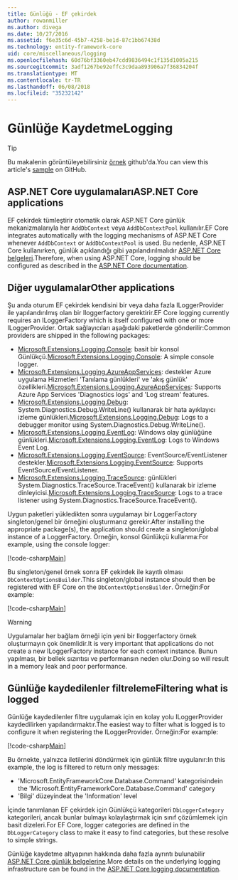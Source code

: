```yaml
---
title: Günlüğü - EF çekirdek
author: rowanmiller
ms.author: divega
ms.date: 10/27/2016
ms.assetid: f6e35c6d-45b7-4258-be1d-87c1bb67438d
ms.technology: entity-framework-core
uid: core/miscellaneous/logging
ms.openlocfilehash: 60d76bf3360eb47cdd9836494c1f135d1005a215
ms.sourcegitcommit: 3adf1267be92effc3c9daa893906a7f36834204f
ms.translationtype: MT
ms.contentlocale: tr-TR
ms.lasthandoff: 06/08/2018
ms.locfileid: "35232142"
---
```

# <a name="logging"></a><span data-ttu-id="1ffa1-102">Günlüğe Kaydetme</span><span class="sxs-lookup"><span data-stu-id="1ffa1-102">Logging</span></span>

> [!TIP]  
> <span data-ttu-id="1ffa1-103">Bu makalenin görüntüleyebilirsiniz [örnek](https://github.com/aspnet/EntityFramework.Docs/tree/master/samples/core/Miscellaneous/Logging) github'da.</span><span class="sxs-lookup"><span data-stu-id="1ffa1-103">You can view this article's [sample](https://github.com/aspnet/EntityFramework.Docs/tree/master/samples/core/Miscellaneous/Logging) on GitHub.</span></span>

## <a name="aspnet-core-applications"></a><span data-ttu-id="1ffa1-104">ASP.NET Core uygulamaları</span><span class="sxs-lookup"><span data-stu-id="1ffa1-104">ASP.NET Core applications</span></span>

<span data-ttu-id="1ffa1-105">EF çekirdek tümleştirir otomatik olarak ASP.NET Core günlük mekanizmalarıyla her `AddDbContext` veya `AddDbContextPool` kullanılır.</span><span class="sxs-lookup"><span data-stu-id="1ffa1-105">EF Core integrates automatically with the logging mechanisms of ASP.NET Core whenever `AddDbContext` or `AddDbContextPool` is used.</span></span> <span data-ttu-id="1ffa1-106">Bu nedenle, ASP.NET Core kullanırken, günlük açıklandığı gibi yapılandırılmalıdır [ASP.NET Core belgeleri](https://docs.microsoft.com/en-us/aspnet/core/fundamentals/logging?tabs=aspnetcore2x).</span><span class="sxs-lookup"><span data-stu-id="1ffa1-106">Therefore, when using ASP.NET Core, logging should be configured as described in the [ASP.NET Core documentation](https://docs.microsoft.com/en-us/aspnet/core/fundamentals/logging?tabs=aspnetcore2x).</span></span>

## <a name="other-applications"></a><span data-ttu-id="1ffa1-107">Diğer uygulamalar</span><span class="sxs-lookup"><span data-stu-id="1ffa1-107">Other applications</span></span>

<span data-ttu-id="1ffa1-108">Şu anda oturum EF çekirdek kendisini bir veya daha fazla ILoggerProvider ile yapılandırılmış olan bir Iloggerfactory gerektirir.</span><span class="sxs-lookup"><span data-stu-id="1ffa1-108">EF Core logging currently requires an ILoggerFactory which is itself configured with one or more ILoggerProvider.</span></span> <span data-ttu-id="1ffa1-109">Ortak sağlayıcıları aşağıdaki paketlerde gönderilir:</span><span class="sxs-lookup"><span data-stu-id="1ffa1-109">Common providers are shipped in the following packages:</span></span>

* <span data-ttu-id="1ffa1-110">[Microsoft.Extensions.Logging.Console](https://www.nuget.org/packages/Microsoft.Extensions.Logging.Console/): basit bir konsol Günlükçü.</span><span class="sxs-lookup"><span data-stu-id="1ffa1-110">[Microsoft.Extensions.Logging.Console](https://www.nuget.org/packages/Microsoft.Extensions.Logging.Console/): A simple console logger.</span></span>
* <span data-ttu-id="1ffa1-111">[Microsoft.Extensions.Logging.AzureAppServices](https://www.nuget.org/packages/Microsoft.Extensions.Logging.AzureAppServices/): destekler Azure uygulama Hizmetleri 'Tanılama günlükleri' ve 'akış günlük' özellikleri.</span><span class="sxs-lookup"><span data-stu-id="1ffa1-111">[Microsoft.Extensions.Logging.AzureAppServices](https://www.nuget.org/packages/Microsoft.Extensions.Logging.AzureAppServices/): Supports Azure App Services 'Diagnostics logs' and 'Log stream' features.</span></span>
* <span data-ttu-id="1ffa1-112">[Microsoft.Extensions.Logging.Debug](https://www.nuget.org/packages/Microsoft.Extensions.Logging.Debug/): System.Diagnostics.Debug.WriteLine() kullanarak bir hata ayıklayıcı izleme günlükleri.</span><span class="sxs-lookup"><span data-stu-id="1ffa1-112">[Microsoft.Extensions.Logging.Debug](https://www.nuget.org/packages/Microsoft.Extensions.Logging.Debug/): Logs to a debugger monitor using System.Diagnostics.Debug.WriteLine().</span></span>
* <span data-ttu-id="1ffa1-113">[Microsoft.Extensions.Logging.EventLog](https://www.nuget.org/packages/Microsoft.Extensions.Logging.EventLog/): Windows olay günlüğüne günlükleri.</span><span class="sxs-lookup"><span data-stu-id="1ffa1-113">[Microsoft.Extensions.Logging.EventLog](https://www.nuget.org/packages/Microsoft.Extensions.Logging.EventLog/): Logs to Windows Event Log.</span></span>
* <span data-ttu-id="1ffa1-114">[Microsoft.Extensions.Logging.EventSource](https://www.nuget.org/packages/Microsoft.Extensions.Logging.EventSource/): EventSource/EventListener destekler.</span><span class="sxs-lookup"><span data-stu-id="1ffa1-114">[Microsoft.Extensions.Logging.EventSource](https://www.nuget.org/packages/Microsoft.Extensions.Logging.EventSource/): Supports EventSource/EventListener.</span></span>
* <span data-ttu-id="1ffa1-115">[Microsoft.Extensions.Logging.TraceSource](https://www.nuget.org/packages/Microsoft.Extensions.Logging.TraceSource/): günlükleri System.Diagnostics.TraceSource.TraceEvent() kullanarak bir izleme dinleyicisi.</span><span class="sxs-lookup"><span data-stu-id="1ffa1-115">[Microsoft.Extensions.Logging.TraceSource](https://www.nuget.org/packages/Microsoft.Extensions.Logging.TraceSource/): Logs to a trace listener using System.Diagnostics.TraceSource.TraceEvent().</span></span>

<span data-ttu-id="1ffa1-116">Uygun paketleri yükledikten sonra uygulamayı bir LoggerFactory singleton/genel bir örneğini oluşturmanız gerekir.</span><span class="sxs-lookup"><span data-stu-id="1ffa1-116">After installing the appropriate package(s), the application should create a singleton/global instance of a LoggerFactory.</span></span> <span data-ttu-id="1ffa1-117">Örneğin, konsol Günlükçü kullanma:</span><span class="sxs-lookup"><span data-stu-id="1ffa1-117">For example, using the console logger:</span></span>

[!code-csharp[Main](../../../samples/core/Miscellaneous/Logging/Logging/BloggingContext.cs#DefineLoggerFactory)]

<span data-ttu-id="1ffa1-118">Bu singleton/genel örnek sonra EF çekirdek ile kayıtlı olması `DbContextOptionsBuilder`.</span><span class="sxs-lookup"><span data-stu-id="1ffa1-118">This singleton/global instance should then be registered with EF Core on the `DbContextOptionsBuilder`.</span></span> <span data-ttu-id="1ffa1-119">Örneğin:</span><span class="sxs-lookup"><span data-stu-id="1ffa1-119">For example:</span></span>

[!code-csharp[Main](../../../samples/core/Miscellaneous/Logging/Logging/BloggingContext.cs#RegisterLoggerFactory)]

> [!WARNING]
> <span data-ttu-id="1ffa1-120">Uygulamalar her bağlam örneği için yeni bir Iloggerfactory örnek oluşturmayın çok önemlidir.</span><span class="sxs-lookup"><span data-stu-id="1ffa1-120">It is very important that applications do not create a new ILoggerFactory instance for each context instance.</span></span> <span data-ttu-id="1ffa1-121">Bunun yapılması, bir bellek sızıntısı ve performansın neden olur.</span><span class="sxs-lookup"><span data-stu-id="1ffa1-121">Doing so will result in a memory leak and poor performance.</span></span>

## <a name="filtering-what-is-logged"></a><span data-ttu-id="1ffa1-122">Günlüğe kaydedilenler filtreleme</span><span class="sxs-lookup"><span data-stu-id="1ffa1-122">Filtering what is logged</span></span>

<span data-ttu-id="1ffa1-123">Günlüğe kaydedilenler filtre uygulamak için en kolay yolu ILoggerProvider kaydedilirken yapılandırmaktır.</span><span class="sxs-lookup"><span data-stu-id="1ffa1-123">The easiest way to filter what is logged is to configure it when registering the ILoggerProvider.</span></span> <span data-ttu-id="1ffa1-124">Örneğin:</span><span class="sxs-lookup"><span data-stu-id="1ffa1-124">For example:</span></span>

[!code-csharp[Main](../../../samples/core/Miscellaneous/Logging/Logging/BloggingContextWithFiltering.cs#DefineLoggerFactory)]

<span data-ttu-id="1ffa1-125">Bu örnekte, yalnızca iletilerini döndürmek için günlük filtre uygulanır:</span><span class="sxs-lookup"><span data-stu-id="1ffa1-125">In this example, the log is filtered to return only messages:</span></span>
 * <span data-ttu-id="1ffa1-126">'Microsoft.EntityFrameworkCore.Database.Command' kategorisinde</span><span class="sxs-lookup"><span data-stu-id="1ffa1-126">in the 'Microsoft.EntityFrameworkCore.Database.Command' category</span></span>
 * <span data-ttu-id="1ffa1-127">'Bilgi' düzeyinde</span><span class="sxs-lookup"><span data-stu-id="1ffa1-127">at the 'Information' level</span></span>

<span data-ttu-id="1ffa1-128">İçinde tanımlanan EF çekirdek için Günlükçü kategorileri `DbLoggerCategory` kategorileri, ancak bunlar bulmayı kolaylaştırmak için sınıf çözümlemek için basit dizeleri.</span><span class="sxs-lookup"><span data-stu-id="1ffa1-128">For EF Core, logger categories are defined in the `DbLoggerCategory` class to make it easy to find categories, but these resolve to simple strings.</span></span>

<span data-ttu-id="1ffa1-129">Günlüğe kaydetme altyapının hakkında daha fazla ayrıntı bulunabilir [ASP.NET Core günlük belgelerine](https://docs.microsoft.com/en-us/aspnet/core/fundamentals/logging?tabs=aspnetcore2x).</span><span class="sxs-lookup"><span data-stu-id="1ffa1-129">More details on the underlying logging infrastructure can be found in the [ASP.NET Core logging documentation](https://docs.microsoft.com/en-us/aspnet/core/fundamentals/logging?tabs=aspnetcore2x).</span></span>
